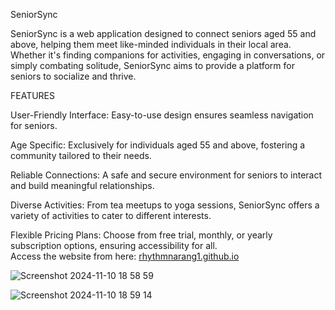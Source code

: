 SeniorSync

SeniorSync is a web application designed to connect seniors aged 55 and above, helping them meet like-minded individuals in their local area. Whether it's finding companions for activities, engaging in conversations, or simply combating solitude, SeniorSync aims to provide a platform for seniors to socialize and thrive.

FEATURES

User-Friendly Interface: Easy-to-use design ensures seamless navigation for seniors.

Age Specific: Exclusively for individuals aged 55 and above, fostering a community tailored to their needs.

Reliable Connections: A safe and secure environment for seniors to interact and build meaningful relationships.

Diverse Activities: From tea meetups to yoga sessions, SeniorSync offers a variety of activities to cater to different interests.

Flexible Pricing Plans: Choose from free trial, monthly, or yearly subscription options, ensuring accessibility for all.
<br>
Access the website from here: [rhythmnarang1.github.io](https://rhythmnarang1.github.io)



![Screenshot 2024-11-10 18 58 59](https://github.com/user-attachments/assets/a28cb90d-f26e-43b3-be26-1bbfe1bc9e65)

![Screenshot 2024-11-10 18 59 14](https://github.com/user-attachments/assets/a1c4e499-611b-40df-b902-bddf4bf02dde)
